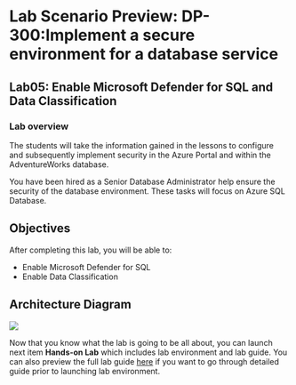 # Lab Scenario Preview: DP-300:Implement a secure environment for a database service 

## Lab05: Enable Microsoft Defender for SQL and Data Classification

### Lab overview

The students will take the information gained in the lessons to configure and subsequently implement security in the Azure Portal and within the AdventureWorks database.

You have been hired as a Senior Database Administrator help ensure the security of the database environment. These tasks will focus on Azure SQL Database.

## Objectives

After completing this lab, you will be able to:

- Enable Microsoft Defender for SQL
- Enable Data Classification

## Architecture Diagram

![](../images/)

Now that you know what the lab is going to be all about, you can launch next item **Hands-on Lab** which includes lab environment and lab guide. You can also preview the full lab guide [here](https://experience.cloudlabs.ai/#/labguidepreview/ffeaaa6f-553e-40d1-9180-5104c15624af) if you want to go through detailed guide prior to launching lab environment.  